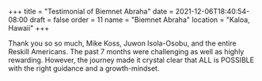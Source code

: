 +++
title = "Testimonial of Biemnet Abraha"
date = 2021-12-06T18:40:54-08:00
draft = false
order = 11
name = "Biemnet Abraha"
location = "Kaloa, Hawaii"
+++

Thank you so so much, Mike Koss, Juwon Isola-Osobu, and the entire Reskill Americans. The past 7 months were challenging as well as highly rewarding. However, the journey made it crystal clear that ALL is POSSIBLE with the right guidance and a growth-mindset.
